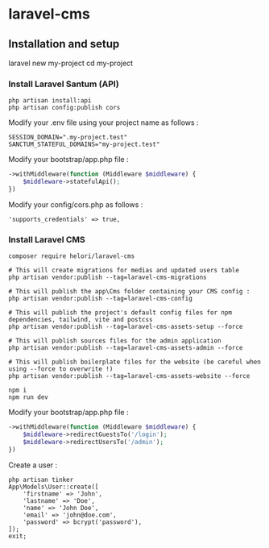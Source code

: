 # laravel-cms

## Installation and setup

laravel new my-project
cd my-project

### Install Laravel Santum (API)

```console
php artisan install:api
php artisan config:publish cors
```

Modify your .env file using your project name as follows :

```
SESSION_DOMAIN=".my-project.test"
SANCTUM_STATEFUL_DOMAINS="my-project.test"
```

Modify your bootstrap/app.php file :

```php
->withMiddleware(function (Middleware $middleware) {
    $middleware->statefulApi();
})
```

Modify your config/cors.php as follows :

```
'supports_credentials' => true,
```

### Install Laravel CMS

```console
composer require helori/laravel-cms

# This will create migrations for medias and updated users table
php artisan vendor:publish --tag=laravel-cms-migrations

# This will publish the app\Cms folder containing your CMS config :
php artisan vendor:publish --tag=laravel-cms-config

# This will publish the project's default config files for npm dependencies, tailwind, vite and postcss
php artisan vendor:publish --tag=laravel-cms-assets-setup --force

# This will publish sources files for the admin application
php artisan vendor:publish --tag=laravel-cms-assets-admin --force

# This will publish boilerplate files for the website (be careful when using --force to overwrite !)
php artisan vendor:publish --tag=laravel-cms-assets-website --force
```

```console
npm i
npm run dev
```

Modify your bootstrap/app.php file :

```php
->withMiddleware(function (Middleware $middleware) {
    $middleware->redirectGuestsTo('/login');
    $middleware->redirectUsersTo('/admin');
})
```

Create a user :

```console
php artisan tinker
App\Models\User::create([
    'firstname' => 'John',
    'lastname' => 'Doe',
    'name' => 'John Doe',
    'email' => 'john@doe.com',
    'password' => bcrypt('password'),
]);
exit;
```